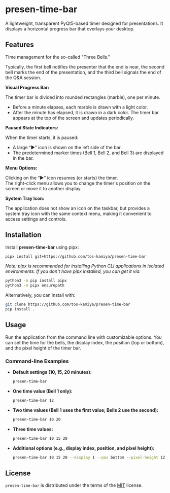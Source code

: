 # presen-time-bar

A lightweight, transparent PyQt5-based timer designed for presentations. It displays a horizontal progress bar that overlays your desktop.

## Features

Time management for the so-called "Three Bells."

Typically, the first bell notifies the presenter that the end is near, the second bell marks the end of the presentation, and the third bell signals the end of the Q&A session.

**Visual Progress Bar:**  

The timer bar is divided into rounded rectangles (marble), one per minute.
- Before a minute elapses, each marble is drawn with a light color.
- After the minute has elapsed, it is drawn in a dark color.
The timer bar appears at the top of the screen and updates periodically.

**Paused State Indicators:**  

When the timer starts, it is paused:
- A large “▶” icon is shown on the left side of the bar.
- The predetermined marker times (Bell 1, Bell 2, and Bell 3) are displayed in the bar.

**Menu Options:**  

Clicking on the “▶” icon resumes (or starts) the timer.  
The right-click menu allows you to change the timer's position on the screen or move it to another display.

**System Tray Icon:**  

The application does not show an icon on the taskbar, but provides a system tray icon with the same context menu, making it convenient to access settings and controls.

## Installation

Install **presen-time-bar** using pipx:

```bash
pipx install git+https://github.com/tos-kamiya/presen-time-bar
```

*Note: pipx is recommended for installing Python CLI applications in isolated environments. If you don't have pipx installed, you can get it via:*

```bash
python3 -m pip install pipx
python3 -m pipx ensurepath
```

Alternatively, you can install with:

```bash
git clone https://github.com/tos-kamiya/presen-time-bar
pip install .
```

## Usage

Run the application from the command line with customizable options. You can set the time for the bells, the display index, the position (top or bottom), and the pixel height of the timer bar.

### Command-line Examples

- **Default settings (10, 15, 20 minutes):**
  ```bash
  presen-time-bar
  ```

- **One time value (Bell 1 only):**
  ```bash
  presen-time-bar 12
  ```

- **Two time values (Bell 1 uses the first value; Bells 2 use the second):**
  ```bash
  presen-time-bar 10 20
  ```

- **Three time values:**
  ```bash
  presen-time-bar 10 15 20
  ```

- **Additional options (e.g., display index, position, and pixel height):**
  ```bash
  presen-time-bar 10 15 20 --display 1 --pos bottom --pixel-height 12
  ```

## License

`presen-time-bar` is distributed under the terms of the [MIT](https://spdx.org/licenses/MIT.html) license.
